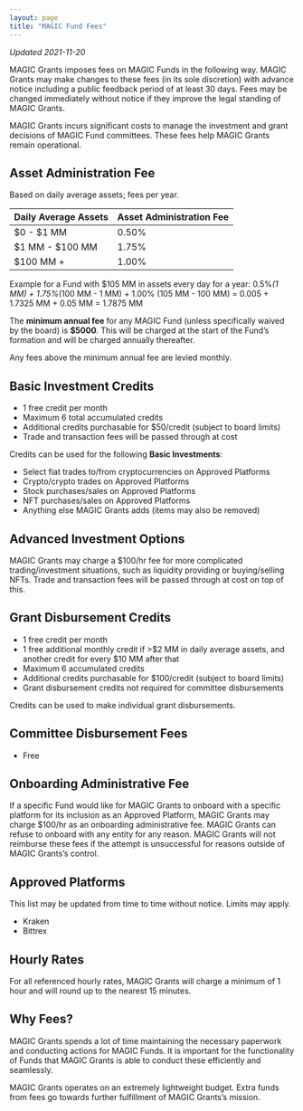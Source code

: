 ```yaml
---
layout: page
title: "MAGIC Fund Fees"
---
```


*Updated 2021-11-20*

MAGIC Grants imposes fees on MAGIC Funds in the following way. MAGIC Grants may make changes to these fees (in its sole discretion) with advance notice including a public feedback period of at least 30 days. Fees may be changed immediately without notice if they improve the legal standing of MAGIC Grants.

MAGIC Grants incurs significant costs to manage the investment and grant decisions of MAGIC Fund committees. These fees help MAGIC Grants remain operational.

## Asset Administration Fee

Based on daily average assets; fees per year.

| Daily Average Assets | Asset Administration Fee |
| --- | --- |
| $0 - $1 MM | 0.50% |
| $1 MM - $100 MM | 1.75% |
| $100 MM + | 1.00% |

Example for a Fund with $105 MM in assets every day for a year:
0.5%*(1 MM) + 1.75%*(100 MM - 1 MM) + 1.00% (105 MM - 100 MM) = 0.005 + 1.7325 MM + 0.05 MM = 1.7875 MM

The **minimum annual fee** for any MAGIC Fund (unless specifically waived by the board) is **$5000**. This will be charged at the start of the Fund’s formation and will be charged annually thereafter.

Any fees above the minimum annual fee are levied monthly.

## Basic Investment Credits

* 1 free credit per month
* Maximum 6 total accumulated credits
* Additional credits purchasable for $50/credit (subject to board limits)
* Trade and transaction fees will be passed through at cost

Credits can be used for the following **Basic Investments**:
* Select fiat trades to/from cryptocurrencies on Approved Platforms
* Crypto/crypto trades on Approved Platforms
* Stock purchases/sales on Approved Platforms
* NFT purchases/sales on Approved Platforms
* Anything else MAGIC Grants adds (items may also be removed)

## Advanced Investment Options

MAGIC Grants may charge a $100/hr fee for more complicated trading/investment situations, such as liquidity providing or buying/selling NFTs. Trade and transaction fees will be passed through at cost on top of this.

## Grant Disbursement Credits

* 1 free credit per month
* 1 free additional monthly credit if >$2 MM in daily average assets, and another credit for every $10 MM after that
* Maximum 6 accumulated credits
* Additional credits purchasable for $100/credit (subject to board limits)
* Grant disbursement credits not required for committee disbursements

Credits can be used to make individual grant disbursements.

## Committee Disbursement Fees

* Free

## Onboarding Administrative Fee

If a specific Fund would like for MAGIC Grants to onboard with a specific platform for its inclusion as an Approved Platform, MAGIC Grants may charge $100/hr as an onboarding administrative fee. MAGIC Grants can refuse to onboard with any entity for any reason. MAGIC Grants will not reimburse these fees if the attempt is unsuccessful for reasons outside of MAGIC Grants’s control.

## Approved Platforms

This list may be updated from time to time without notice. Limits may apply.
* Kraken
* Bittrex

## Hourly Rates

For all referenced hourly rates, MAGIC Grants will charge a minimum of 1 hour and will round up to the nearest 15 minutes.

## Why Fees?

MAGIC Grants spends a lot of time maintaining the necessary paperwork and conducting actions for MAGIC Funds. It is important for the functionality of Funds that MAGIC Grants is able to conduct these efficiently and seamlessly.

MAGIC Grants operates on an extremely lightweight budget. Extra funds from fees go towards further fulfillment of MAGIC Grants’s mission.
